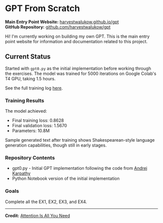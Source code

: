 # GPT From Scratch

**Main Entry Point Website:** [harvestwalukow.github.io/gpt](https://harvestwalukow.github.io/gpt)  
**GitHub Repository:** [github.com/harvestwalukow/gpt](https://github.com/harvestwalukow/gpt)

Hi! I'm currently working on building my own GPT. This is the main entry point website for information and documentation related to this project.

## Current Status

Started with `gpt0.py` as the initial implementation before working through the exercises. The model was trained for 5000 iterations on Google Colab's T4 GPU, taking 1.5 hours.

See the full training log [here](https://colab.research.google.com/drive/1i1ybtH_1UamYDfAfDnQ5YcHOgfmo43br?usp=sharing).

### Training Results

The model achieved:

- Final training loss: 0.8628
- Final validation loss: 1.5670
- Parameters: 10.8M

Sample generated text after training shows Shakespearean-style language generation capabilities, though still in early stages.

### Repository Contents

- gpt0.py - Initial GPT implementation following the code from [Andrej Karpathy](https://github.com/karpathy/ng-video-lecture)
- Python Notebook version of the initial implementation

### Goals

Complete all the EX1, EX2, EX3, and EX4.

---

**Credit:**
[Attention Is All You Need](https://arxiv.org/pdf/1706.03762)
